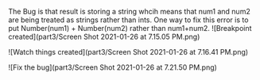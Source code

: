 The Bug is that result is storing a string whcih means that num1 and num2 are being treated as strings rather than ints. 
One way to fix this error is to put Number(num1) + Number(num2) rather than num1+num2.
![Breakpoint created](part3/Screen Shot 2021-01-26 at 7.15.05 PM.png)

![Watch things created](part3/Screen Shot 2021-01-26 at 7.16.41 PM.png)

![Fix the bug](part3/Screen Shot 2021-01-26 at 7.21.50 PM.png)